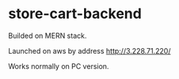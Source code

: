 # store-cart-backend
Builded on MERN stack.



Launched on aws by address http://3.228.71.220/ 

Works normally on PC version.

